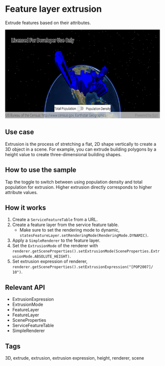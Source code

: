 # Feature layer extrusion

Extrude features based on their attributes.

![Image of feature layer extrusion](feature-layer-extrusion.png)

## Use case

Extrusion is the process of stretching a flat, 2D shape vertically to create a 3D object in a scene. For example, you can extrude building polygons by a height value to create three-dimensional building shapes.

## How to use the sample

Tap the toggle to switch between using population density and total population for extrusion. Higher extrusion directly corresponds to higher attribute values.

## How it works

1. Create a `ServiceFeatureTable` from a URL.
2. Create a feature layer from the service feature table.
   * Make sure to set the rendering mode to dynamic, `statesFeatureLayer.setRenderingMode(RenderingMode.DYNAMIC)`.
3. Apply a `SimpleRenderer` to the feature layer.
4. Set the `ExtrusionMode` of the renderer with `renderer.getSceneProperties().setExtrusionMode(SceneProperties.ExtrusionMode.ABSOLUTE_HEIGHT)`.
5. Set extrusion expression of renderer, `renderer.getSceneProperties().setExtrusionExpression("[POP2007]/ 10")`.

## Relevant API

* ExtrusionExpression
* ExtrusionMode
* FeatureLayer
* FeatureLayer
* SceneProperties
* ServiceFeatureTable
* SimpleRenderer

## Tags

3D, extrude, extrusion, extrusion expression, height, renderer, scene
